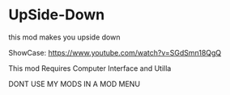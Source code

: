# UpSide-Down
this mod makes you upside down

ShowCase: https://www.youtube.com/watch?v=SGdSmn18QgQ

This mod Requires Computer Interface and Utilla

DONT USE MY MODS IN A MOD MENU
